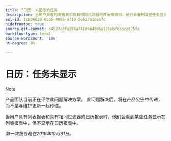 ```yaml
---
title: “日历：未显示的任务
description: 当用户具有列表报表和具有相同过滤器的日历报表时，他们会看到某些任务显示在列表报表中，但不显示在日历报表中。
exl-id: 1c606629-0db5-4096-af13-5e637a16ea7c
hidefromtoc: true
source-git-commit: c452fe0fe206a741dab40d6a121ebf6bace675fe
workflow-type: tm+mt
source-wordcount: '106'
ht-degree: 0%

---
```


# 日历：任务未显示

>[!NOTE]
>
>产品团队当前正在评估此问题解决方案。 此问题解决后，将在产品公告中传递，而不是与维护更新一起传递。

当用户具有列表报表和具有相同过滤器的日历报表时，他们会看到某些任务显示在列表报表中，但不显示在日历报表中。

_第一次报告是在2019年10月31日。_
